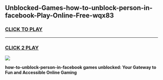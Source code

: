 
## Unblocked-Games-how-to-unblock-person-in-facebook-Play-Online-Free-wqx83
<h3>
<a href="https://premium76.site?title=how-to-unblock-person-in-facebook&ref=26A">CLICK TO PLAY</a></h3>
<hr>

<h3>
<a href="https://premium76.site?title=how-to-unblock-person-in-facebook&ref=26A">CLICK 2 PLAY</a>
  
</h3>

<a href="https://premium76.site?title=how-to-unblock-person-in-facebook&ref=26A"><img src="https://clearcache.store/games.png"></a>


**how-to-unblock-person-in-facebook games unblocked: Your Gateway to Fun and Accessible Online Gaming**
